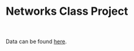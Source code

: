 # Networks Class Project
<br/><br/>
Data can be found <a href=https://sites.google.com/site/ucinetsoftware/datasets/covert-networks/londongang> here<a/>.
  
